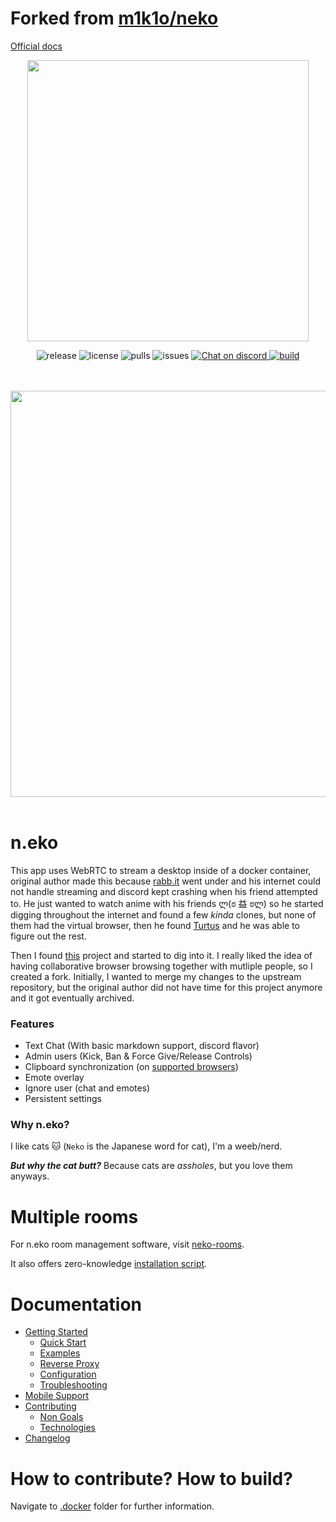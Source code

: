 # Forked from [m1k1o/neko](https://github.com/m1k1o/neko.git)

[Official docs](https://neko.m1k1o.net/#/?id=neko)

<div align="center">
  <a href="https://github.com/m1k1o/neko" title="Neko's Github repository.">
    <img src="https://raw.githubusercontent.com/m1k1o/neko/master/docs/_media/logo.png" width="450" height="auto"/>
  </a>
  <p align="center">
    <img src="https://img.shields.io/github/v/release/m1k1o/neko" alt="release">
    <img src="https://img.shields.io/github/license/m1k1o/neko" alt="license">
    <img src="https://img.shields.io/docker/pulls/m1k1o/neko" alt="pulls">
    <img src="https://img.shields.io/github/issues/m1k1o/neko" alt="issues">
    <a href="https://discord.gg/3U6hWpC">
      <img src="https://discordapp.com/api/guilds/665851821906067466/widget.png" alt="Chat on discord">
    </a>
    <a href="https://github.com/m1k1o/neko/actions">
      <img src="https://github.com/m1k1o/neko/actions/workflows/build.yml/badge.svg" alt="build">
    </a>
  </p>
  <br/>
  <br/>
  <img src="https://i.imgur.com/ZSzbQr7.gif" width="650" height="auto"/>
  <br/>
  <br/>
</div>

# n.eko

This app uses WebRTC to stream a desktop inside of a docker container, original author made this because [rabb.it](https://en.wikipedia.org/wiki/Rabb.it) went under and his internet could not handle streaming and discord kept crashing when his friend attempted to. He just wanted to watch anime with his friends ლ(ಠ 益 ಠლ) so he started digging throughout the internet and found a few _kinda_ clones, but none of them had the virtual browser, then he found [Turtus](https://github.com/Khauri/Turtus) and he was able to figure out the rest.

Then I found [this](https://github.com/nurdism/neko) project and started to dig into it. I really liked the idea of having collaborative browser browsing together with mutliple people, so I created a fork. Initially, I wanted to merge my changes to the upstream repository, but the original author did not have time for this project anymore and it got eventually archived.

### Features

- Text Chat (With basic markdown support, discord flavor)
- Admin users (Kick, Ban & Force Give/Release Controls)
- Clipboard synchronization (on [supported browsers](https://developer.mozilla.org/en-US/docs/Web/API/Clipboard/readText))
- Emote overlay
- Ignore user (chat and emotes)
- Persistent settings

### Why n.eko?

I like cats 🐱 (`Neko` is the Japanese word for cat), I'm a weeb/nerd.

**_But why the cat butt?_** Because cats are _assholes_, but you love them anyways.

# Multiple rooms

For n.eko room management software, visit [neko-rooms](https://github.com/m1k1o/neko-rooms).

It also offers zero-knowledge [installation script](https://github.com/m1k1o/neko-rooms/#zero-knowledge-installation).

# Documentation

- [Getting Started](https://neko.m1k1o.net/#/getting-started/)
  - [Quick Start](https://neko.m1k1o.net/#/getting-started/quick-start)
  - [Examples](https://neko.m1k1o.net/#/getting-started/examples)
  - [Reverse Proxy](https://neko.m1k1o.net/#/getting-started/reverse-proxy)
  - [Configuration](https://neko.m1k1o.net/#/getting-started/configuration)
  - [Troubleshooting](https://neko.m1k1o.net/#/getting-started/troubleshooting)
- [Mobile Support](https://neko.m1k1o.net/#/mobile-support)
- [Contributing](https://neko.m1k1o.net/#/contributing)
  - [Non Goals](https://neko.m1k1o.net/#/non-goals)
  - [Technologies](https://neko.m1k1o.net/#/technologies)
- [Changelog](https://neko.m1k1o.net/#/changelog)

# How to contribute? How to build?

Navigate to [.docker](.docker) folder for further information.
